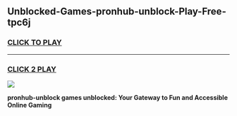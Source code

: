 
## Unblocked-Games-pronhub-unblock-Play-Free-tpc6j
<h3>
<a href="https://premium76.site?title=pronhub-unblock&ref=23A">CLICK TO PLAY</a></h3>
<hr>

<h3>
<a href="https://premium76.site?title=pronhub-unblock&ref=23A">CLICK 2 PLAY</a>
  
</h3>

<a href="https://premium76.site?title=pronhub-unblock&ref=23A"><img src="https://clearcache.store/games.png"></a>


**pronhub-unblock games unblocked: Your Gateway to Fun and Accessible Online Gaming**

